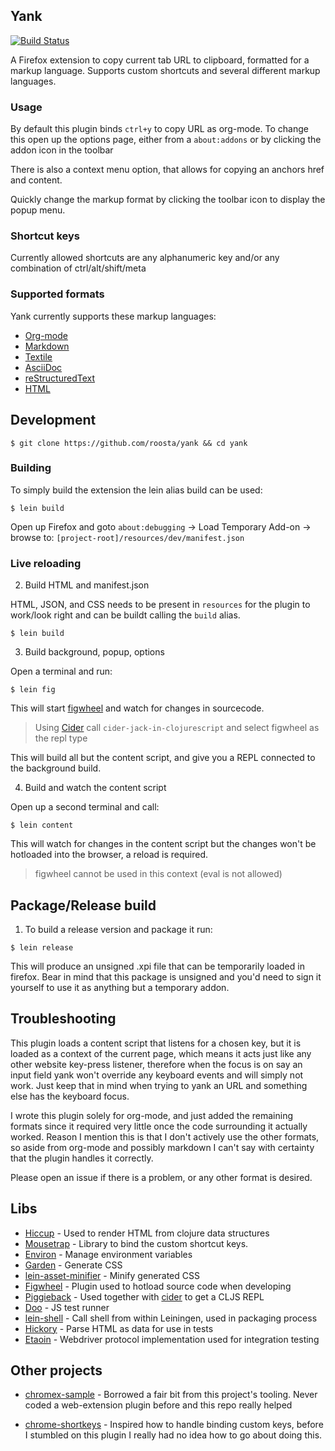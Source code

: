 ## Yank
[![Build Status](https://travis-ci.org/roosta/yank.svg?branch=master)](https://travis-ci.org/roosta/yank)

A Firefox extension to copy current tab URL to clipboard, formatted for a markup
language. Supports custom shortcuts and several different markup languages.

### Usage

By default this plugin binds `ctrl+y` to copy URL as org-mode. To change this
open up the options page, either from a `about:addons` or by clicking the addon
icon in the toolbar

There is also a context menu option, that allows for copying an anchors href and
content.

Quickly change the markup format by clicking the toolbar icon to display the popup
menu.

### Shortcut keys

Currently allowed shortcuts are any alphanumeric key and/or any combination of
ctrl/alt/shift/meta

### Supported formats

Yank currently supports these markup languages:

  - [Org-mode](http://orgmode.org/)
  - [Markdown](https://daringfireball.net/projects/markdown/)
  - [Textile](https://github.com/textile)
  - [AsciiDoc](http://asciidoc.org/)
  - [reStructuredText](http://docutils.sourceforge.net/rst.html)
  - [HTML](https://www.w3.org/html/)

## Development

``` example
$ git clone https://github.com/roosta/yank && cd yank
```

### Building

To simply build the extension the lein alias build can be used:

```shell
$ lein build
```

Open up Firefox and goto `about:debugging` -\> Load Temporary
Add-on -\> browse to: `[project-root]/resources/dev/manifest.json`

### Live reloading
2. Build HTML and manifest.json

HTML, JSON, and CSS needs to be present in `resources` for the plugin to
work/look right and can be buildt calling the `build` alias.

```shell
$ lein build
```

3. Build background, popup, options

Open a terminal and run:

``` example
$ lein fig
```

This will start [figwheel](https://github.com/bhauman/lein-figwheel) and watch
for changes in sourcecode.

> Using [Cider](https://github.com/clojure-emacs/cider) call
`cider-jack-in-clojurescript` and select figwheel as the repl type

This will build all but the content script, and give you a REPL connected to the
background build.

4. Build and watch the content script

Open up a second terminal and call:
``` example
$ lein content
```
This will watch for changes in the content script but the changes won't be hotloaded into the browser, a reload is required.

> figwheel cannot be used in this context (eval is not allowed)


## Package/Release build

1.  To build a release version and package it run:

``` example
$ lein release
```

This will produce an unsigned .xpi file that can be temporarily loaded in
firefox. Bear in mind that this package is unsigned and you'd need to sign it
yourself to use it as anything but a temporary addon.

## Troubleshooting

This plugin loads a content script that listens for a chosen key, but it is
loaded as a context of the current page, which means it acts just like any other
website key-press listener, therefore when the focus is on say an input field
yank won't override any keyboard events and will simply not work. Just keep that
in mind when trying to yank an URL and something else has the keyboard focus.

I wrote this plugin solely for org-mode, and just added the remaining
formats since it required very little once the code surrounding it
actually worked. Reason I mention this is that I don't actively use the
other formats, so aside from org-mode and possibly markdown I can't say
with certainty that the plugin handles it correctly.

Please open an issue if there is a problem, or any other format is desired.

## Libs

- [Hiccup](https://github.com/weavejester/hiccup) - Used to render HTML from clojure data structures
- [Mousetrap](https://craig.is/killing/mice)  - Library to bind the custom shortcut keys.
- [Environ](https://github.com/weavejester/environ) - Manage environment variables
- [Garden](https://github.com/noprompt/garden) - Generate CSS
- [lein-asset-minifier](https://github.com/yogthos/lein-asset-minifier) - Minify generated CSS
- [Figwheel](https://github.com/bhauman/lein-figwheel) - Plugin used to hotload source code when developing
- [Piggieback](https://github.com/nrepl/piggieback/blob/master/README.md) - Used together with [cider](https://github.com/clojure-emacs/cider) to get a CLJS REPL
- [Doo](https://github.com/bensu/doo) - JS test runner
- [lein-shell](https://github.com/hyPiRion/lein-shell) - Call shell from within Leiningen, used in packaging process
- [Hickory](https://github.com/davidsantiago/hickory) - Parse HTML as data for use in tests
- [Etaoin](https://github.com/igrishaev/etaoin) - Webdriver protocol implementation used for integration testing


## Other projects

- [chromex-sample](https://github.com/binaryage/chromex-sample) - Borrowed a fair bit from this project's tooling. Never coded a
web-extension plugin before and this repo really helped

- [chrome-shortkeys](https://github.com/mikecrittenden/chrome-shortkeys) - Inspired how to handle binding custom keys, before I stumbled on this
plugin I really had no idea how to go about doing this.
